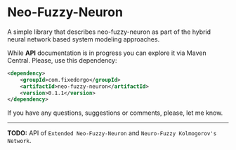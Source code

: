 Neo-Fuzzy-Neuron
================

A simple library that describes neo-fuzzy-neuron as part of the hybrid neural network based system modeling approaches.

While **API** documentation is in progress you can explore it via Maven Central. Please, use this dependency:

```xml
<dependency>
    <groupId>com.fixedorgo</groupId>
    <artifactId>neo-fuzzy-neuron</artifactId>
    <version>0.1.1</version>
</dependency>
```

If you have any questions, suggestions or comments, please, let me know.

---

**TODO:** API of `Extended Neo-Fuzzy-Neuron` and `Neuro-Fuzzy Kolmogorov's Network`.
